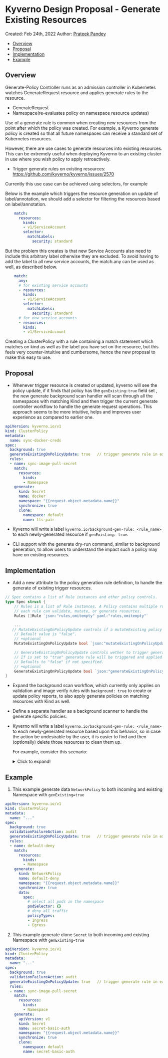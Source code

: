 # Kyverno Design Proposal - Generate Existing Resources

Created: Feb 24th, 2022
Author: [Prateek Pandey](https://github.com/prateekpandey14)

  * [Overview](#overview)
  * [Proposal](#proposal)
  * [Implementation](#implementation)
  * [Example](#example)

## Overview

Generate-Policy Controller runs as an admission controller in Kubernetes watches
GenerateRequest resource and applies generate rules to the resource.
- GenerateRequest
- Namespace(re-evaluates policy on namespace resource updates)

Use of a generate rule is common when creating new resources from the point after
which the policy was created. For example, a Kyverno generate policy is created 
so that all future namespaces can receive a standard set of Kubernetes resources. 

However, there are use cases to generate resources into existing resources. This
can be extremely useful when deploying Kyverno to an existing cluster in use where
you wish policy to apply retroactively.

- Trigger generate rules on existing resources: https://github.com/kyverno/kyverno/issues/2570

Currently this use case can be achieved using selectors, for example


Below is the example which triggers the resource generation on update of label/annotation, we should add a selector for filtering the resources based on label/annotation.

```yaml 
    match:
      resources:
        kinds:
        - v1/ServiceAccount
        selector:
          matchLabels:
            security: standard
```
 
But the problem this creates is that new Service Accounts also need to include this arbitrary label otherwise they are excluded. 
To avoid having to add the label to all new service accounts, the match.any can be used as well, as described below.

```yaml
    match:
      any:
      # for existing service accounts
      - resources:
        kinds:
        - v1/ServiceAccount
        selector:
          matchLabels:
            security: standard
      # for new service accounts
      - resources:
        kinds:
        - v1/ServiceAccount
```

Creating a ClusterPolicy with a rule containing a match statement which matches on kind as well as the label you have set on the resource, but this feels very counter-intuitive and cumbersome, hence the new proposal to make this easy to use.


## Proposal

- Whenever trigger resource is created or updated, kyverno will  see the policy update, if it finds that policy has the `genExisting:true` field set , the new generate background scan handler will scan through all the namespaces with matching Kind and then trigger the current generate controller workflow to handle the generate request operations.
This approach seems to be more intuitive, helps and improves user experience as compared to earlier one.

```yaml
apiVersion: kyverno.io/v1
kind: ClusterPolicy
metadata:
  name: sync-docker-creds
spec:
  background: true
  generateExistingOnPolicyUpdate: true   // trigger generate rule in existing resources
  rules:
  - name: sync-image-pull-secret
    match:
      resources:
        kinds:
        - Namespace
    generate:
      kind: Secret
      name: docker
      namespace: "{{request.object.metadata.name}}"
      synchronize: true
      clone:
        namespace: default
        name: tls-pair
```
- Kyverno will write a label `kyverno.io/background-gen-rule: <rule_name>` to each
newly-generated resource if `genExisting: true`.

- CLI support with the generate dry-run command, similar to background generation,
to allow users to understand the impact such a policy may have on existing resources.

## Implementation

- Add a new attribute to the policy generation rule definition, to handle the generate of existing trigger resources.

```go
// Spec contains a list of Rule instances and other policy controls.
type Spec struct {
	// Rules is a list of Rule instances. A Policy contains multiple rules and
	// each rule can validate, mutate, or generate resources.
	Rules []Rule `json:"rules,omitempty" yaml:"rules,omitempty"`

    ...
   // MutateExistingOnPolicyUpdate controls if a mutateExisting policy is applied on policy events.
	// Default value is "false".
	// +optional
	MutateExistingOnPolicyUpdate bool `json:"mutateExistingOnPolicyUpdate,omitempty" yaml:"mutateExistingOnPolicyUpdate,omitempty"`

	// GenerateExistingOnPolicyUpdate controls wether to trigger generate rule in existing resources
	// If is set to "true" generate rule will be triggered and applied to existing matched resources.
	// Defaults to "false" if not specified.
	// +optional
	GenerateExistingOnPolicyUpdate bool `json:"generateExistingOnPolicyUpdate,omitempty" yaml:"generateExistingOnPolicyUpdate,omitempty"`
}
```

- Expand the background scan workflow, which currently only applies on validation
and image verify rules with `background: true` to create or update policy reports,
to also apply generate policies on matching resources with Kind as well.


- Define a separate handler as a background scanner to handle the generate specific policies.

- Kyverno will write a label `kyverno.io/background-gen-rule: <rule_name>` to each 
newly-generated resource based upon this behavior, so in case the action be undesirable by the user,
it is easier to find and then (optionally) delete those resources to clean them up.

  For example, consider this scenario:
  <details>
  <summary>Click to expand!</summary>

  - A user writes a policy to generate a new NetworkPolicy resource based on existing Deployments.They forget to use a label 
  selector to filter down the list of Deployments.

  - They do not use the kyverno apply command to perform a dry run on their running cluster to see the effect creating this policy will have.

  - The new policy/rule is created in a running cluster. New policy/rule creates 100 NetworkPolicy objects (one for every Deployment) instead of just the intended 10 (the ones with the label selector they forgot to apply).

  - The user now has to clean up all (or at least 90) unwanted NetworkPolicy resources.
  If all Kyverno-created NetworkPolicy resources have a standard label written to them, for example, `kyverno.io/background-gen-rule: <rule_name>`, the user can perform these operations to clean up the undesirable `NetworkPolicies` in one fell swoop.

      - `kubectl get netpol -l kyverno.io/background-gen-rule: <rule_name>`

      - `kubectl delete netpol -l kyverno.io/background-gen-rule: <rule_name>` 
      
  </details>

## Example

1. This example generate data `NetworkPolicy` to both incoming and existing Namespace with `genExisting=true`

```yaml
apiVersion: kyverno.io/v1
kind: ClusterPolicy
metadata:
  name: "..."   
spec:
  background: true
  validationFailureAction: audit
  generateExistingOnPolicyUpdate: true   // trigger generate rule in existing resources
  rules:
  - name: default-deny
    match:
      resources:
        kinds:
        - Namespace
    generate:
      kind: NetworkPolicy
      name: default-deny
      namespace: "{{request.object.metadata.name}}"
      synchronize: true
      data:
        spec:
          # select all pods in the namespace
          podSelector: {}
          # deny all traffic
          policyTypes:
          - Ingress
          - Egress
```

2. This example generate clone `Secret` to both incoming and existing Namespace with `genExisting=true`

```yaml
apiVersion: kyverno.io/v1
kind: ClusterPolicy
metadata:
  name: "..."
spec:
  background: true
  validationFailureAction: audit
  generateExistingOnPolicyUpdate: true   // trigger generate rule in existing resources
  rules:
  - name: sync-image-pull-secret
    match:
      resources:
        kinds:
        - Namespace
    generate:
      apiVersion: v1
      kind: Secret
      name: secret-basic-auth
      namespace: "{{request.object.metadata.name}}"
      synchronize: true
      clone:
        namespace: default
        name: secret-basic-auth
```

